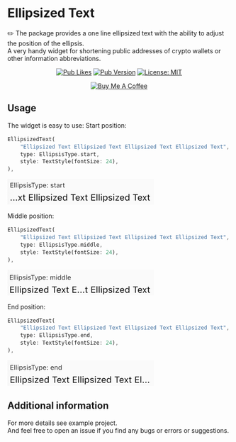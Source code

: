# Ellipsized Text
✏️ The package provides a one line ellipsized text with the ability to adjust the position of the ellipsis.\
A very handy widget for shortening public addresses of crypto wallets or other information abbreviations.

<div align="center">

  <a href="">![Pub Likes](https://img.shields.io/pub/likes/ellipsized_text?color=success)</a>
  <a href="">![Pub Version](https://img.shields.io/pub/v/ellipsized_text?color=important)</a>
  <a href="https://opensource.org/licenses/MIT"><img src="https://img.shields.io/badge/license-MIT-blue.svg" alt="License: MIT"></a>

</div>

<div align="center">
  <a href="https://www.buymeacoffee.com/ivangalkin" target="_blank"><img src="https://cdn.buymeacoffee.com/buttons/v2/default-yellow.png" alt="Buy Me A Coffee" height="32px" width= "128px"></a>
</div>

## Usage
The widget is easy to use:
Start position:
```dart
EllipsizedText(
    "Ellipsized Text Ellipsized Text Ellipsized Text Ellipsized Text",
    type: EllipsisType.start,
    style: TextStyle(fontSize: 24),
),
```
![](https://github.com/ivangalkindeveloper/ellipsized_text/blob/master/images/ellipsized_text_start.png)

Middle position:
```dart
EllipsizedText(
    "Ellipsized Text Ellipsized Text Ellipsized Text Ellipsized Text",
    type: EllipsisType.middle,
    style: TextStyle(fontSize: 24),
),
```
![](https://github.com/ivangalkindeveloper/ellipsized_text/blob/master/images/ellipsized_text_middle.png)

End position:
```dart
EllipsizedText(
    "Ellipsized Text Ellipsized Text Ellipsized Text Ellipsized Text",
    type: EllipsisType.end,
    style: TextStyle(fontSize: 24),
),
```
![](https://github.com/ivangalkindeveloper/ellipsized_text/blob/master/images/ellipsized_text_end.png)

## Additional information
For more details see example project.\
And feel free to open an issue if you find any bugs or errors or suggestions.
